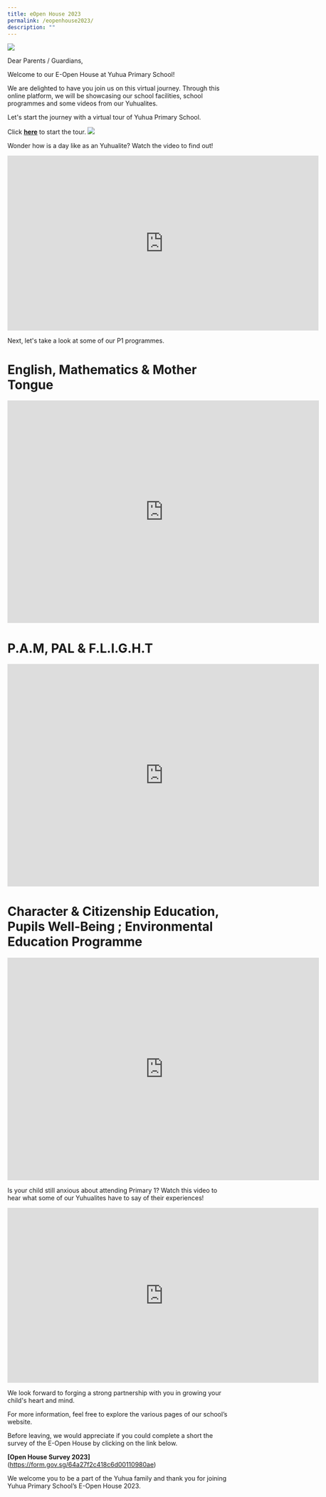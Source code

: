 ```yaml
---
title: eOpen House 2023
permalink: /eopenhouse2023/
description: ""
---
```

![](/images/e-open%20house%20banner%202.png)

Dear Parents / Guardians,

Welcome to our E-Open House at Yuhua Primary School! 

We are delighted to have you join us on this virtual journey.
Through this online platform, we will be showcasing our school facilities, school programmes and some videos from our Yuhualites. 

Let's start the journey with a virtual tour of Yuhua Primary School.

 Click **[here](https://4d.silversea-media.com/view/yuhuaps360tour/)** to start the tour.
![](/images/virtual%20tour%20pic.jpg)


Wonder how is a day like as an Yuhualite? Watch the video to find out! 

<iframe allowfullscreen="" allow="accelerometer; autoplay; clipboard-write; encrypted-media; gyroscope; picture-in-picture; web-share" frameborder="0" title="YouTube video player" src="https://www.youtube.com/embed/OO1fvqpXaiI" height="393" width="699"></iframe>


Next, let's take a look at some of our P1 programmes.

# English, Mathematics &amp; Mother Tongue

<iframe src="https://docs.google.com/presentation/d/e/2PACX-1vRpAZvV56GY2FXwBd1UrmPaeLhGVK89zFrjL0mBGpz955GwQs8hYPqtSdQTrBwyhEPYm5VzHYWeju8n/embed?start=false&amp;loop=false&amp;delayms=5000" frameborder="0" width="700" height="500" allowfullscreen="true"></iframe>

# P.A.M, PAL &amp; F.L.I.G.H.T
<iframe src="https://docs.google.com/presentation/d/e/2PACX-1vRLRPSt78d6GcaZlBbdpOv8UhT7DB9AGO8E6zzoL4gnfd2Pl4GEkZvLP_-g30J9Cj6oBtx626fU7ciE/embed?start=false&amp;loop=false&amp;delayms=5000" frameborder="0" width="700" height="500" allowfullscreen="true"></iframe>

# Character &amp; Citizenship Education, Pupils Well-Being ; Environmental Education Programme 

<iframe src="https://docs.google.com/presentation/d/e/2PACX-1vSclLacvmVZmpOy_o7WZMswNzYmrW7-P_31I4OrJgx6fSSIoTpYlOKOYcvF826gWt0ii-tEUfOF2rbi/embed?start=false&amp;loop=false&amp;delayms=5000" frameborder="0" width="700" height="500" allowfullscreen="true"></iframe>

Is your child still anxious about attending Primary 1? Watch this video to hear what some of our Yuhualites have to say of their experiences!

<iframe allowfullscreen="" allow="accelerometer; autoplay; clipboard-write; encrypted-media; gyroscope; picture-in-picture; web-share" frameborder="0" title="YouTube video player" src="https://www.youtube.com/embed/ohAARen5CgE" height="393" width="699"></iframe>

We look forward to forging a strong partnership with you in growing your child's heart and mind. 

For more information, feel free to explore the various pages of our school’s website.

Before leaving, we would appreciate if you could complete a short the survey of the E-Open House by clicking on the link below.

**[Open House Survey 2023]**(https://form.gov.sg/64a27f2c418c6d00110980ae)

We welcome you to be a part of the Yuhua family and thank you for joining Yuhua Primary School’s E-Open House 2023.